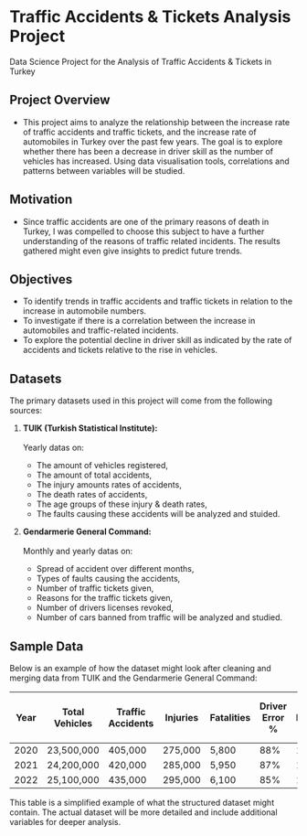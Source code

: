 # Traffic Accidents & Tickets Analysis Project
Data Science Project for the Analysis of Traffic Accidents &amp; Tickets in Turkey

## Project Overview
* This project aims to analyze the relationship between the increase rate of traffic accidents and traffic tickets, and the increase rate of automobiles in Turkey over the past few years. The goal is to explore whether there has been a decrease in driver skill as the number of vehicles has increased. Using data visualisation tools, correlations and patterns between variables will be studied.

## Motivation
* Since traffic accidents are one of the primary reasons of death in Turkey, I was compelled to choose this subject to have a further understanding of the reasons of traffic related incidents. The results gathered might even give insights to predict future trends.

## Objectives
* To identify trends in traffic accidents and traffic tickets in relation to the increase in automobile numbers.
* To investigate if there is a correlation between the increase in automobiles and traffic-related incidents.
* To explore the potential decline in driver skill as indicated by the rate of accidents and tickets relative to the rise in vehicles.

## Datasets
The primary datasets used in this project will come from the following sources:

1. **TUIK (Turkish Statistical Institute):**<br/><br/> 
   Yearly datas on:
   * The amount of vehicles registered,
   * The amount of total accidents,
   * The injury amounts rates of accidents,
   * The death rates of accidents,
   * The age groups of these injury & death rates,
   * The faults causing these accidents will be analyzed and stuided.

   
2. **Gendarmerie General Command:**<br/><br/>
   Monthly and yearly datas on:
   * Spread of accident over different months,
   * Types of faults causing the accidents,
   * Number of traffic tickets given,
   * Reasons for the traffic tickets given,
   * Number of drivers licenses revoked,
   * Number of cars banned from traffic will be analyzed and studied.
   
## Sample Data

Below is an example of how the dataset might look after cleaning and merging data from TUIK and the Gendarmerie General Command:

| Year | Total Vehicles | Traffic Accidents | Injuries | Fatalities | Driver Error % | Other Faults % | Total Tickets | % Tickets to Drivers | % Tickets to Car Plates | Licenses Revoked | Cars Banned from Traffic |
|------|--------------|------------------|----------|------------|---------------|----------------|--------------|------------------|---------------------|-----------------|----------------------|
| 2020 | 23,500,000  | 405,000          | 275,000  | 5,800      | 88%           | 12%            | 12,500,000   | 60%              | 40%                 | 15,000          | 10,500               |
| 2021 | 24,200,000  | 420,000          | 285,000  | 5,950      | 87%           | 13%            | 13,200,000   | 58%              | 42%                 | 16,500          | 11,000               |
| 2022 | 25,100,000  | 435,000          | 295,000  | 6,100      | 85%           | 15%            | 14,000,000   | 57%              | 43%                 | 18,000          | 11,800               |

This table is a simplified example of what the structured dataset might contain. The actual dataset will be more detailed and include additional variables for deeper analysis.
